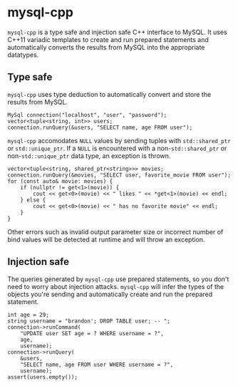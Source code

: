 mysql-cpp
=========
`mysql-cpp` is a type safe and injection safe C++ interface to MySQL. It uses
C++11 variadic templates to create and run prepared statements and
automatically converts the results from MySQL into the appropriate datatypes.

Type safe
---------
`mysql-cpp` uses type deduction to automatically convert and store the results
from MySQL.

    MySql connection("localhost", "user", "password");
    vector<tuple<string, int>> users;
    connection.runQuery(&users, "SELECT name, age FROM user");

`mysql-cpp` accomodates `NULL` values by sending tuples with `std::shared_ptr`
or `std::unique_ptr`. If a `NULL` is encountered with a non-`std::shared_ptr`
or non-`std::unique_ptr` data type, an exception is thrown.

    vector<tuple<string, shared_ptr<string>>> movies;
    connection.runQuery(&movies, "SELECT user, favorite_movie FROM user");
    for (const auto& movie: movies) {
        if (nullptr != get<1>(movie)) {
            cout << get<0>(movie) << " likes " << *get<1>(movie) << endl;
        } else {
            cout << get<0>(movie) << " has no favorite movie" << endl;
        }
    }

Other errors such as invalid output parameter size or incorrect number of bind
values will be detected at runtime and will throw an exception.

Injection safe
--------------
The queries generated by `mysql-cpp` use prepared statements, so you don't need
to worry about injection attacks. `mysql-cpp` will infer the types of the
objects you're sending and automatically create and run the prepared statement.

    int age = 29;
    string username = "brandon'; DROP TABLE user; -- ";
    connection->runCommand(
        "UPDATE user SET age = ? WHERE username = ?",
        age,
        username);
    connection->runQuery(
        &users,
        "SELECT name, age FROM user WHERE username = ?",
        username);
    assert(users.empty());
